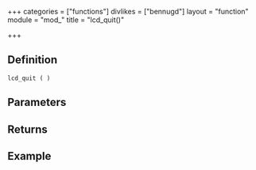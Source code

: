 +++
categories = ["functions"]
divlikes = ["bennugd"]
layout = "function"
module = "mod_"
title = "lcd_quit()"

+++

## Definition

    lcd_quit ( )

## Parameters

## Returns

## Example
